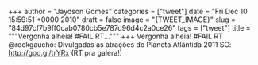 
+++
author = "Jaydson Gomes"
categories = ["tweet"]
date = "Fri Dec 10 15:59:51 +0000 2010"
draft = false
image = "{TWEET_IMAGE}"
slug = "84d97cf7b9ff0cab0780cb5e787d96d4c2a0ce26"
tags = ["tweet"]
title = """Vergonha alheia! #FAIL RT..."""
+++
Vergonha alheia! #FAIL RT @rockgaucho: Divulgadas as atrações do Planeta Atlântida 2011 SC: http://goo.gl/trYRx (RT pra galera!)
